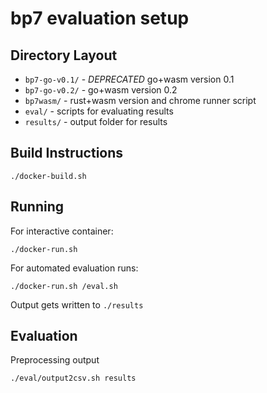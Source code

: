 # bp7 evaluation setup

## Directory Layout

- `bp7-go-v0.1/` - *DEPRECATED* go+wasm version 0.1
- `bp7-go-v0.2/` - go+wasm version 0.2
- `bp7wasm/` - rust+wasm version and chrome runner script
- `eval/` - scripts for evaluating results
- `results/` - output folder for results

## Build Instructions

```
./docker-build.sh
```

## Running

For interactive container: 
```
./docker-run.sh
```

For automated evaluation runs: 
```
./docker-run.sh /eval.sh
```

Output gets written to `./results`

## Evaluation

Preprocessing output

```
./eval/output2csv.sh results
```